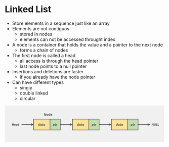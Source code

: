 # Linked List 

* Store elements in a sequence just like an array
* Elements are not contiguos
    * stored in nodes 
    * elements can not be accessed throught index
* A node is a container that holds the value and a pointer 
to the next node 
    * forms a chain of nodes 
* The first node is called a head
    * all access is through the head pointer
    * last node points to a null pointer
* Insertions and deletions are faster
    * if you already have the node pointer
* Can have different types 
    * singly 
    * double linked 
    * circular 
    

![Alt](doc/img/linked_list.png "Linked List")

